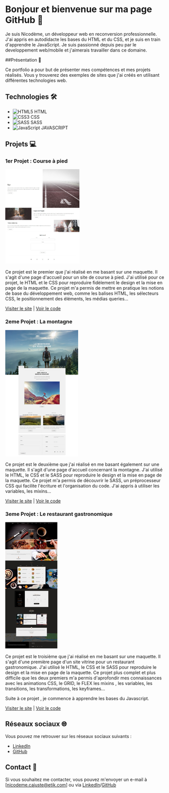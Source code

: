 # Bonjour et bienvenue sur ma page GitHub 👋

Je suis Nicodème, un développeur web en reconversion professionnelle. J'ai appris en autodidacte les bases du HTML et du CSS, et je suis en train d'apprendre le JavaScript. Je suis passionné depuis peu par le developpement web/mobile et j'aimerais travailler dans ce domaine.

##Présentation 🚀

Ce portfolio a pour but de présenter mes compétences et mes projets réalisés. Vous y trouverez des exemples de sites que j'ai créés en utilisant différentes technologies web. 

## Technologies 🛠️

- <img src="https://img.icons8.com/color/48/000000/html-5.png" alt="HTML5"> HTML
- <img src="https://img.icons8.com/color/48/000000/css3.png" alt="CSS3"> CSS
- <img src="https://img.icons8.com/color/48/000000/sass.png" alt="SASS"> SASS
- <img src="https://img.icons8.com/color/48/000000/javascript.png" alt="JavaScript"> JAVASCRIPT

## Projets 💻

### 1er Projet : Course à pied

<img src="https://github.com/Nicodeme-C/Nicodeme-C.github.io/blob/main/screenshot_des_projets/screenshot_projet1_run_desktop.jpeg"  alt="Screenshot Projet 1" height="300">

Ce projet est le premier que j'ai réalisé en me basant sur une maquette. Il s'agit d'une page d'accueil pour un site de course à pied. J'ai utilisé pour ce projet, le HTML et le CSS pour reproduire fidèlement le design et la mise en page de la maquette. Ce projet m'a permis de mettre en pratique les notions de base du développement web, comme les balises HTML, les sélecteurs CSS, le positionnement des éléments, les médias queries...



[Visiter le site](https://nicodeme-c.github.io/projet-run/) | [Voir le code](https://github.com/Nicodeme-C/Nicodeme-C.github.io/tree/main/projet-run)

### 2eme Projet : La montagne

<img src="https://github.com/Nicodeme-C/Nicodeme-C.github.io/blob/main/screenshot_des_projets/screenshot_projet2sass_desktop.jpeg" alt="Screenshot Projet 2" height="400">

Ce projet est le deuxième que j'ai réalisé en me basant également sur une maquette. Il s'agit d'une page d'accueil concernant la montagne. J'ai utilisé le HTML, le CSS et le SASS pour reproduire le design et la mise en page de la maquette. Ce projet m'a permis de découvrir le SASS, un préprocesseur CSS qui facilite l'écriture et l'organisation du code. J'ai appris à utiliser les variables, les mixins...



[Visiter le site](https://nicodeme-c.github.io/projet-sass1/) | [Voir le code](https://github.com/Nicodeme-C/Nicodeme-C.github.io/tree/main/projet-sass1)

### 3eme Projet : Le restaurant gastronomique

<img src="https://github.com/Nicodeme-C/Nicodeme-C.github.io/blob/main/screenshot_des_projets/screenshot_projet3resto_desktop.jpeg" alt="Screenshot Projet 3" height="400">

Ce projet est le troisième que j'ai réalisé en me basant sur une maquette. Il s'agit d'une première page d'un site vitrine pour un restaurant gastronomique. J'ai utilisé le HTML, le CSS et le SASS pour reproduire le design et la mise en page de la maquette. Ce projet plus complet et plus difficile que les deux premiers m'a permis d'aprofondir mes connaissances avec les animations CSS, le GRID, le FLEX les mixins , les variables, les transitions, les transformations, les keyframes...

Suite à ce projet , je commence à apprendre les bases du Javascript.



[Visiter le site](https://nicodeme-c.github.io/resto/) | [Voir le code](https://github.com/Nicodeme-C/Nicodeme-C.github.io/tree/main/resto)

## Réseaux sociaux 🌐

Vous pouvez me retrouver sur les réseaux sociaux suivants :

- [LinkedIn](https://www.linkedin.com/in/nicod%C3%A8me-c-89110b137/)
- [GitHub](https://github.com/Nicodeme-C)

## Contact 📧

Si vous souhaitez me contacter, vous pouvez m'envoyer un e-mail à [nicodeme.cajuste@etik.com] ou via [LinkedIn](https://www.linkedin.com/in/nicod%C3%A8me-c-89110b137/)/[GitHub](https://github.com/Nicodeme-C)


